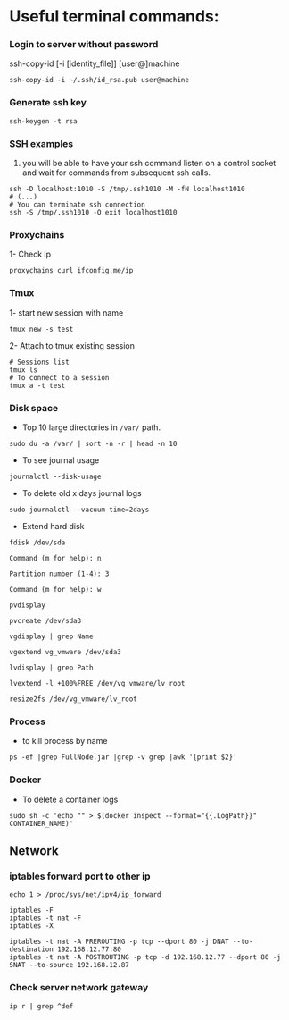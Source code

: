 # Useful terminal commands:


### Login to server without password
ssh-copy-id [-i [identity_file]] [user@]machine

``` ssh-copy-id -i ~/.ssh/id_rsa.pub user@machine ```

### Generate ssh key

``` ssh-keygen -t rsa ```

### SSH examples

1. you will be able to have your ssh command listen on a control socket and wait for commands from subsequent ssh calls.
```
ssh -D localhost:1010 -S /tmp/.ssh1010 -M -fN localhost1010
# (...)
# You can terminate ssh connection
ssh -S /tmp/.ssh1010 -O exit localhost1010

```
### Proxychains
1- Check ip
 ````
 proxychains curl ifconfig.me/ip
 ````

### Tmux

1- start new session with name
```
tmux new -s test
```

2- Attach to tmux existing session
```
# Sessions list
tmux ls
# To connect to a session
tmux a -t test
```

### Disk space
- Top 10 large directories in `/var/` path.
```
sudo du -a /var/ | sort -n -r | head -n 10
```

- To see journal usage
```
journalctl --disk-usage
```
- To delete old x days journal logs
```
sudo journalctl --vacuum-time=2days
```
- Extend hard disk
```
fdisk /dev/sda

Command (m for help): n

Partition number (1-4): 3

Command (m for help): w
```
```
pvdisplay

pvcreate /dev/sda3
```
```
vgdisplay | grep Name

vgextend vg_vmware /dev/sda3
```
```
lvdisplay | grep Path

lvextend -l +100%FREE /dev/vg_vmware/lv_root

resize2fs /dev/vg_vmware/lv_root 
```


### Process
- to kill process by name
```
ps -ef |grep FullNode.jar |grep -v grep |awk '{print $2}'
```
### Docker
- To delete a container logs
```
sudo sh -c 'echo "" > $(docker inspect --format="{{.LogPath}}" CONTAINER_NAME)'
```

## Network

### iptables forward port to other ip
```
echo 1 > /proc/sys/net/ipv4/ip_forward

iptables -F
iptables -t nat -F
iptables -X

iptables -t nat -A PREROUTING -p tcp --dport 80 -j DNAT --to-destination 192.168.12.77:80
iptables -t nat -A POSTROUTING -p tcp -d 192.168.12.77 --dport 80 -j SNAT --to-source 192.168.12.87
```


### Check server network gateway
``` ip r | grep ^def ```
